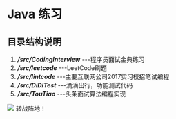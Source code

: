 # Java 练习


## 目录结构说明

1. **_/src/CodingInterview_** ---程序员面试金典练习
2. **_/src/leetcode_** ---LeetCode刷题
3. **_/src/lintcode_** ---主要互联网公司2017实习校招笔试编程
4. **_/src/DiDiTest_** ---滴滴出行，功能测试代码
5. **_/src/TouTiao_** ---头条面试算法编程实现

![](http://7xtore.com1.z0.glb.clouddn.com/3BpYzcyLm5pcGljLmNvbS9maWxlLzIwMTUwNzE0LzIxNDI0OTQ3XzEwNTQxNzI0NTAwMF8yLnBuZwloglog.jpg)
转战阵地！
